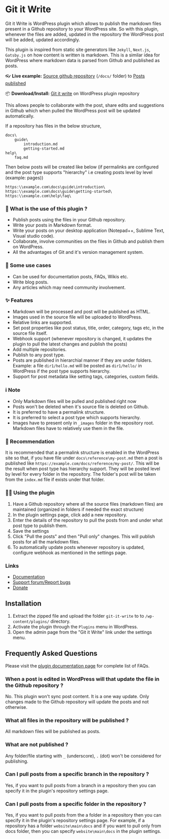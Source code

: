 # Git it Write

Git it Write is WordPress plugin which allows to publish the markdown files present in a Github repository to your WordPress site. So with this plugin, whenever the files are added, updated in the repository the WordPress post will be added, updated accordingly.

This plugin is inspired from static site generators like `Jekyll`, `Next.js`, `Gatsby.js` on how content is written is markdown. This is a similar idea for WordPress where markdown data is parsed from Github and published as posts.

👓 **Live example:** [Source github repository](https://github.com/vaakash/aakash-web) (`/docs/` folder) to [Posts published](https://www.aakashweb.com/docs/)

📦 **Download/Install:** [Git it write](https://wordpress.org/plugins/git-it-write/) on WordPress plugin repository

This allows people to collaborate with the post, share edits and suggestions in Github which when pulled the WordPress post will be updated automatically.

If a repository has files in the below structure,

    docs\
        guide\
            introduction.md
            getting-started.md
    help\
        faq.md

Then below posts will be created like below (if permalinks are configured and the post type supports "hierarchy" i.e creating posts level by level (example: pages))

    https:\\example.com\docs\guide\introduction\
    https:\\example.com\docs\guide\getting-started\
    https:\\example.com\help\faq\

### 🎲 What is the use of this plugin ?

* Publish posts using the files in your Github repository.
* Write your posts in Markdown format.
* Write your posts on your desktop application (Notepad++, Sublime Text, Visual studio code).
* Collaborate, involve communities on the files in Github and publish them on WordPress.
* All the advantages of Git and it's version management system.

### 🚀 Some use cases

* Can be used for documentation posts, FAQs, Wikis etc.
* Write blog posts.
* Any articles which may need community involvement.

### ✨ Features

* Markdown will be processed and post will be published as HTML.
* Images used in the source file will be uploaded to WordPress.
* Relative links are supported.
* Set post properties like post status, title, order, category, tags etc, in the source file itself.
* Webhook support (whenever repository is changed, it updates the plugin to pull the latest changes and publish the posts)
* Add multiple repositories.
* Publish to any post type.
* Posts are published in hierarchial manner if they are under folders. Example: a file `dir1/hello.md` will be posted as `dir1/hello/` in WordPress if the post type supports hierarchy.
* Support for post metadata like setting tags, categories, custom fields.

### ℹ Note

* Only Markdown files will be pulled and published right now
* Posts won't be deleted when it's source file is deleted on Github.
* It is preferred to have a permalink structure.
* It is preferred to select a post type which supports hierarchy.
* Images have to present only in `_images` folder in the repository root. Markdown files have to relatively use them in the file.

### 🥗 Recommendation

It is recommended that a permalink structure is enabled in the WordPress site so that, if you have file under `docs\reference\my-post.md` then a post is published like `https://example.com/docs/reference/my-post/`. This will be the result when post type has hierarchy support. They will be posted level by level for every folder in the repository. The folder's post will be taken from the `index.md` file if exists under that folder.

### 🏃‍♂️ Using the plugin

1. Have a Github repository where all the source files (markdown files) are maintained (organized in folders if needed the exact structure)
1. In the plugin settings page, click add a new repository.
1. Enter the details of the repository to pull the posts from and under what post type to publish them.
1. Save the settings
1. Click "Pull the posts" and then "Pull only" changes. This will publish posts for all the markdown files.
1. To automatically update posts whenever repository is updated, configure webhook as mentioned in the settings page.

### Links

* [Documentation](https://www.aakashweb.com/docs/git-it-write/)
* [Support forum/Report bugs](https://www.aakashweb.com/forum/)
* [Donate](https://www.paypal.me/vaakash/)


## Installation

1. Extract the zipped file and upload the folder `git-it-write` to to `/wp-content/plugins/` directory.
1. Activate the plugin through the `Plugins` menu in WordPress.
1. Open the admin page from the "Git it Write" link under the settings menu.



## Frequently Asked Questions

Please visit the [plugin documentation page](https://www.aakashweb.com/docs/git-it-write/) for complete list of FAQs.

### When a post is edited in WordPress will that update the file in the Github repository ?

No. This plugin won't sync post content. It is a one way update. Only changes made to the Github repository will update the posts and not otherwise.

### What all files in the repository will be published ?

All markdown files will be published as posts.

### What are not published ?

Any folder/file starting with `_` (underscore), `.` (dot) won't be considered for publishing.

### Can I pull posts from a specific branch in the repository ?

Yes, if you want to pull posts from a branch in a repository then you can specify it in the plugin's repository settings page.

### Can I pull posts from a specific folder in the repository ?

Yes, if you want to pull posts from the a folder in a repository then you can specify it in the plugin's repository settings page. For example, if a repository has a folder `website\main\docs` and if you want to pull only from docs folder, then you can specify `website\main\docs` in the plugin settings.
